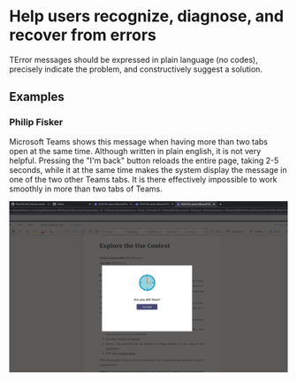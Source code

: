 # Help users recognize, diagnose, and recover from errors

TError messages should be expressed in plain language (no codes), precisely indicate the problem, and constructively suggest a solution.

## Examples


### Philip Fisker
Microsoft Teams shows this message when having more than two tabs open at the same time. Although written in plain english, it is not very helpful. Pressing the "I'm back" button reloads the entire page, taking 2-5 seconds, while it at the same time makes the system display the message in one of the two other Teams tabs. It is there effectively impossible to work smoothly in more than two tabs of Teams.

![](images/msteams-3-tabs.png) 

